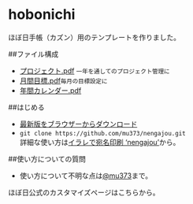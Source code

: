 # hobonichi

ほぼ日手帳（カズン）用のテンプレートを作りました。

##ファイル構成
- [プロジェクト.pdf](https://github.com/mu373/hobonichi/blob/master/プロジェクト.pdf) `一年を通してのプロジェクト管理に`
- [月間目標.pdf](https://github.com/mu373/hobonichi/blob/master/月間目標.pdf)`毎月の目標設定に`
- [年間カレンダー.pdf](https://github.com/mu373/hobonichi/blob/master/年間カレンダー.pdf)


##はじめる
- [最新版をブラウザーからダウンロード](https://github.com/mu373/nengajou/archive/master.zip)
- `git clone https://github.com/mu373/nengajou.git`  
詳細な使い方は[イラレで宛名印刷 ‘nengajou’](http://memo.minami.me/post/105074994460/nengajou)から。

##使い方についての質問
- 使い方について不明な点は[@mu373](http://www.twitter.com/mu373)まで。

ほぼ日公式のカスタマイズページはこちらから。
